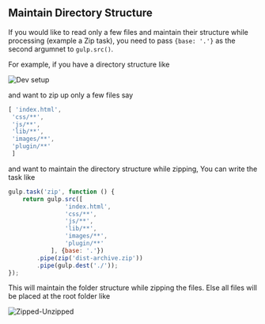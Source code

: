 ## Maintain Directory Structure

If you would like to read only a few files and maintain their structure while processing (example a Zip task), you need to pass `{base: '.'}` as the second argumnet to `gulp.src()`.

For example, if you have a directory structure like 

![Dev setup](https://cloud.githubusercontent.com/assets/2562992/3178498/bedf75b4-ec1a-11e3-8a71-a150ad94b450.png)

and want to zip up only a few files say

```js
[ 'index.html',
 'css/**',
 'js/**',
 'lib/**',
 'images/**',
 'plugin/**'
 ]
```
and want to maintain the directory structure while zipping, You can write the task like 

```js
gulp.task('zip', function () {
    return gulp.src([
                'index.html',
                'css/**',
                'js/**',
                'lib/**',
                'images/**',
                'plugin/**'
            ], {base: '.'})
        .pipe(zip('dist-archive.zip'))
        .pipe(gulp.dest('./'));
});
```

This will maintain the folder structure while zipping the files. Else all files will be placed at the root folder like 

![Zipped-Unzipped](https://cloud.githubusercontent.com/assets/2562992/3178614/27208c52-ec1c-11e3-852e-8bbb8e420c7f.png)
